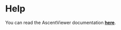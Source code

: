 # Help

You can read the AscentViewer documentation [**here**](https://github.com/despawnedd/AscentViewer/wiki).
